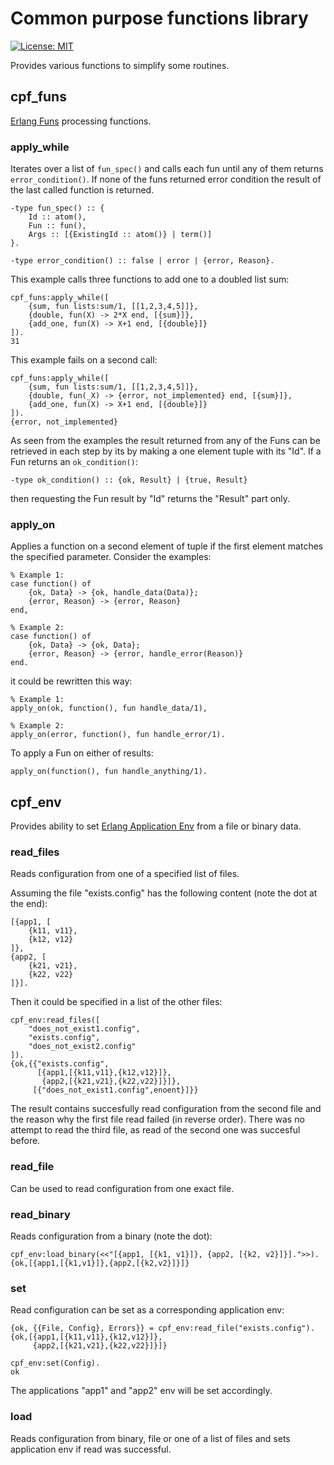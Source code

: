 # Common purpose functions library

[![License: MIT][MIT badge]][MIT]

Provides various functions to simplify some routines.

## cpf_funs

[Erlang Funs] processing functions.

### apply_while

Iterates over a list of `fun_spec()` and calls each fun until any of them
returns `error_condition()`. If none of the funs returned error condition the
result of the last called function is returned.

```
-type fun_spec() :: {
    Id :: atom(),
    Fun :: fun(),
    Args :: [{ExistingId :: atom()} | term()]
}.

-type error_condition() :: false | error | {error, Reason}.
```

This example calls three functions to add one to a doubled list sum:

```
cpf_funs:apply_while([
    {sum, fun lists:sum/1, [[1,2,3,4,5]]},
    {double, fun(X) -> 2*X end, [{sum}]},
    {add_one, fun(X) -> X+1 end, [{double}]}
]).
31
```

This example fails on a second call:

```
cpf_funs:apply_while([
    {sum, fun lists:sum/1, [[1,2,3,4,5]]},
    {double, fun(_X) -> {error, not_implemented} end, [{sum}]},
    {add_one, fun(X) -> X+1 end, [{double}]}
]).
{error, not_implemented}
```

As seen from the examples the result returned from any of the Funs can be
retrieved in each step by its by making a one element tuple with its "Id". If a
Fun returns an `ok_condition()`:

```
-type ok_condition() :: {ok, Result} | {true, Result}
```

then requesting the Fun result by "Id" returns the "Result" part only.

### apply_on

Applies a function on a second element of tuple if the first element matches
the specified parameter. Consider the examples:

```
% Example 1:
case function() of
    {ok, Data} -> {ok, handle_data(Data)};
    {error, Reason} -> {error, Reason}
end,

% Example 2:
case function() of
    {ok, Data} -> {ok, Data};
    {error, Reason} -> {error, handle_error(Reason)}
end.
```

it could be rewritten this way:

```
% Example 1:
apply_on(ok, function(), fun handle_data/1),

% Example 2:
apply_on(error, function(), fun handle_error/1).
```

To apply a Fun on either of results:

```
apply_on(function(), fun handle_anything/1).
```

## cpf_env

Provides ability to set [Erlang Application Env] from a file or binary data.

### read_files

Reads configuration from one of a specified list of files.

Assuming the file "exists.config" has the following content (note the dot at the
end):

```
[{app1, [
    {k11, v11},
    {k12, v12}
]},
{app2, [
    {k21, v21},
    {k22, v22}
]}].
```

Then it could be specified in a list of the other files:

```
cpf_env:read_files([
    "does_not_exist1.config",
    "exists.config",
    "does_not_exist2.config"
]).
{ok,{{"exists.config",
      [{app1,[{k11,v11},{k12,v12}]},
       {app2,[{k21,v21},{k22,v22}]}]},
     [{"does_not_exist1.config",enoent}]}}
```

The result contains succesfully read configuration from the second file and
the reason why the first file read failed (in reverse order). There was no
attempt to read the third file, as read of the second one was succesful before.

### read_file

Can be used to read configuration from one exact file.

### read_binary

Reads configuration from a binary (note the dot):

```
cpf_env:load_binary(<<"[{app1, [{k1, v1}]}, {app2, [{k2, v2}]}].">>).
{ok,[{app1,[{k1,v1}]},{app2,[{k2,v2}]}]}
```

### set

Read configuration can be set as a corresponding application env:

```
{ok, {{File, Config}, Errors}} = cpf_env:read_file("exists.config").
{ok,[{app1,[{k11,v11},{k12,v12}]},
     {app2,[{k21,v21},{k22,v22}]}]}

cpf_env:set(Config).
ok
```

The applications "app1" and "app2" env will be set accordingly.

### load

Reads configuration from binary, file or one of a list of files and sets
application env if read was successful.

<!-- Links -->
[MIT]: https://opensource.org/licenses/MIT
[Erlang Funs]: http://erlang.org/doc/programming_examples/funs.html
[Erlang Application Env]: http://erlang.org/doc/apps/kernel/application.html#set_env-3

<!-- Badges -->
[MIT badge]: https://img.shields.io/badge/License-MIT-yellow.svg?style=flat-square

